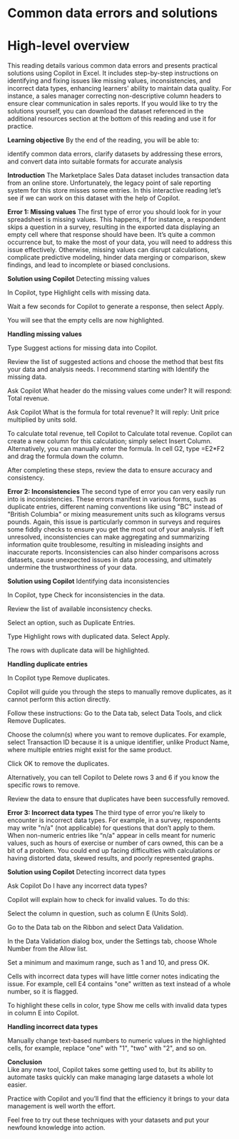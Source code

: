 # Common data errors and solutions
# High-level overview
This reading details various common data errors and presents practical solutions using Copilot in Excel. It includes step-by-step instructions on identifying and fixing issues like missing values, inconsistencies, and incorrect data types, enhancing learners' ability to maintain data quality. For instance, a sales manager correcting non-descriptive column headers to ensure clear communication in sales reports. If you would like to try the solutions yourself, you can download the dataset referenced in the additional resources section at the bottom of this reading and use it for practice.

**Learning objective**
By the end of the reading, you will be able to:

identify common data errors, clarify datasets by addressing these errors, and convert data into suitable formats for accurate analysis

**Introduction**
The Marketplace Sales Data dataset includes transaction data from an online store. Unfortunately, the legacy point of sale reporting system for this store misses some entries. In this interactive reading let’s see if we can work on this dataset with the help of Copilot.


**Error 1: Missing values**
The first type of error you should look for in your spreadsheet is missing values. This happens, if for instance, a respondent skips a question in a survey, resulting in the exported data displaying an empty cell where that response should have been. It’s quite a common occurrence but, to make the most of your data, you will need to address this issue effectively. Otherwise, missing values can disrupt calculations, complicate predictive modeling, hinder data merging or comparison, skew findings, and lead to incomplete or biased conclusions.

**Solution using Copilot**
Detecting missing values

In Copilot, type Highlight cells with missing data.

Wait a few seconds for Copilot to generate a response, then select Apply.

You will see that the empty cells are now highlighted.

**Handling missing values**

Type Suggest actions for missing data into Copilot.

Review the list of suggested actions and choose the method that best fits your data and analysis needs. I recommend starting with Identify the missing data.

Ask Copilot What header do the missing values come under? It will respond: Total revenue.

Ask Copilot What is the formula for total revenue? It will reply: Unit price multiplied by units sold.

To calculate total revenue, tell Copilot to Calculate total revenue. Copilot can create a new column for this calculation; simply select Insert Column. Alternatively, you can manually enter the formula. In cell G2, type =E2*F2 and drag the formula down the column.

After completing these steps, review the data to ensure accuracy and consistency.

**Error 2: Inconsistencies**
The second type of error you can very easily run into is inconsistencies. These errors manifest in various forms, such as duplicate entries, different naming conventions like using "BC" instead of "British Columbia" or mixing measurement units such as kilograms versus pounds. Again, this issue is particularly common in surveys and requires some fiddly checks to ensure you get the most out of your analysis. If left unresolved, inconsistencies can make aggregating and summarizing information quite troublesome, resulting in misleading insights and inaccurate reports. Inconsistencies can also hinder comparisons across datasets, cause unexpected issues in data processing, and ultimately undermine the trustworthiness of your data.

**Solution using Copilot**
Identifying data inconsistencies

In Copilot, type Check for inconsistencies in the data.

Review the list of available inconsistency checks.

Select an option, such as Duplicate Entries.

Type Highlight rows with duplicated data. Select Apply.

The rows with duplicate data will be highlighted.

**Handling duplicate entries**

In Copilot type Remove duplicates. 

Copilot will guide you through the steps to manually remove duplicates, as it cannot perform this action directly.

Follow these instructions: Go to the Data tab, select Data Tools, and click Remove Duplicates.

Choose the column(s) where you want to remove duplicates. For example, select Transaction ID because it is a unique identifier, unlike Product Name, where multiple entries might exist for the same product.

Click OK to remove the duplicates.

Alternatively, you can tell Copilot to Delete rows 3 and 6 if you know the specific rows to remove.

Review the data to ensure that duplicates have been successfully removed.

**Error 3: Incorrect data types**
The third type of error you're likely to encounter is incorrect data types. For example, in a survey, respondents may write "n/a" (not applicable) for questions that don’t apply to them. When non-numeric entries like “n/a" appear in cells meant for numeric values, such as hours of exercise or number of cars owned, this can be a bit of a problem. You could end up facing difficulties with calculations or having distorted data, skewed results, and poorly represented graphs.

**Solution using Copilot**
Detecting incorrect data types

Ask Copilot Do I have any incorrect data types?

Copilot will explain how to check for invalid values. To do this:

Select the column in question, such as column E (Units Sold).

Go to the Data tab on the Ribbon and select Data Validation. 

In the Data Validation dialog box, under the Settings tab, choose Whole Number from the Allow list.

Set a minimum and maximum range, such as 1 and 10, and press OK.

Cells with incorrect data types will have little corner notes indicating the issue. For example, cell E4 contains "one" written as text instead of a whole number, so it is flagged. 

To highlight these cells in color, type Show me cells with invalid data types in column E into Copilot.

**Handling incorrect data types**

Manually change text-based numbers to numeric values in the highlighted cells, for example, replace "one" with "1", "two" with "2", and so on.

**Conclusion**             
Like any new tool, Copilot takes some getting used to, but its ability to automate tasks quickly can make managing large datasets a whole lot easier. 

Practice with Copilot and you’ll find that the efficiency it brings to your data management is well worth the effort.

Feel free to try out these techniques with your datasets and put your newfound knowledge into action. 
